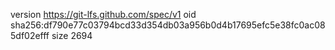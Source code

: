 version https://git-lfs.github.com/spec/v1
oid sha256:df790e77c03794bcd33d354db03a956b0d4b17695efc5e38fc0ac085df02efff
size 2694

